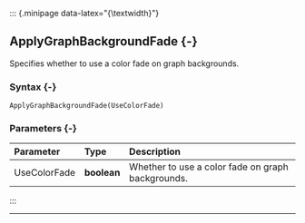 ::: {.minipage data-latex="{\textwidth}"}
## ApplyGraphBackgroundFade {-}

Specifies whether to use a color fade on graph backgrounds.

### Syntax {-}

```{sql}
ApplyGraphBackgroundFade(UseColorFade)
```

### Parameters {-}

**Parameter** | **Type** | **Description**
| :-- | :-- | :-- |
UseColorFade | **boolean** | Whether to use a color fade on graph backgrounds.
:::

***
